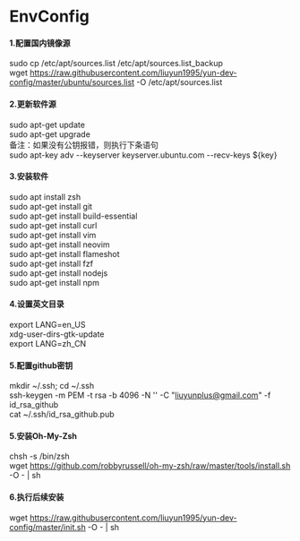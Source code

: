 # EnvConfig
#### 1.配置国内镜像源

sudo cp /etc/apt/sources.list /etc/apt/sources.list_backup  
wget https://raw.githubusercontent.com/liuyun1995/yun-dev-config/master/ubuntu/sources.list -O /etc/apt/sources.list

#### 2.更新软件源

sudo apt-get update  
sudo apt-get upgrade  
备注：如果没有公钥报错，则执行下条语句  
sudo apt-key adv --keyserver keyserver.ubuntu.com --recv-keys ${key}

#### 3.安装软件

sudo apt install zsh  
sudo apt-get install git  
sudo apt-get install build-essential  
sudo apt-get install curl  
sudo apt-get install vim  
sudo apt-get install neovim  
sudo apt-get install flameshot  
sudo apt-get install fzf  
sudo apt-get install nodejs  
sudo apt-get install npm  

#### 4.设置英文目录

export LANG=en_US  
xdg-user-dirs-gtk-update  
export LANG=zh_CN

#### 5.配置github密钥

mkdir ~/.ssh; cd ~/.ssh  
ssh-keygen -m PEM -t rsa -b 4096 -N '' -C "liuyunplus@gmail.com" -f id_rsa_github  
cat ~/.ssh/id_rsa_github.pub

#### 5.安装Oh-My-Zsh

chsh -s /bin/zsh  
wget https://github.com/robbyrussell/oh-my-zsh/raw/master/tools/install.sh -O - | sh

#### 6.执行后续安装

wget https://raw.githubusercontent.com/liuyun1995/yun-dev-config/master/init.sh -O - | sh
